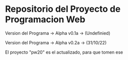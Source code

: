 # Repositorio del Proyecto de Programacion Web

Version del Programa → Alpha v0.1a → (Undefinied)

Version del Programa → Alpha v0.2a → (31/10/22)

El proyecto "pw20" es el actualizado, para que tomen ese
